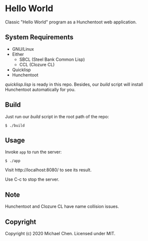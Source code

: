 # Hello World

Classic "Hello World" program as a Hunchentoot web application.

## System Requirements

* GNU/Linux
* Either
  * SBCL (Steel Bank Common Lisp)
  * CCL (Clozure CL)
* Quicklisp
* Hunchentoot

*quicklisp.lisp* is ready in this repo. Besides, our *build* script will install Hunchentoot automatically for you.

## Build

Just run our *build* script in the root path of the repo:

```
$ ./build
```

## Usage

Invoke `app` to run the server:

```
$ ./app
```

Visit http://localhost:8080/ to see its result.

Use C-c to stop the server.

## Note

Hunchentoot and Clozure CL have name collision issues.

## Copyright

Copyright (c) 2020 Michael Chen. Licensed under MIT.
